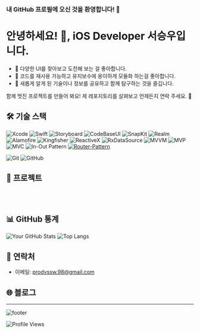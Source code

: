 ### 내 GitHub 프로필에 오신 것을 환영합니다! 👋 
# 안녕하세요! 👋, iOS Developer 서승우입니다.
- 📱 다양한 UI를 찾아보고 도전해 보는 걸 좋아합니다.
- 🚀 코드를 재사용 가능하고 유지보수에 용이하게 모듈화 하는걸 좋아합니다.
- 💭 새롭게 알게 된 기술이나 정보를 공유하고 함께 탐구하는 것을 즐깁니다.

함께 멋진 프로젝트를 만들어 봐요! 제 레포지토리를 살펴보고 언제든지 연락 주세요. 🤝

## 🛠 기술 스택

![Xcode](https://img.shields.io/badge/Xcode-007ACC?style=flat&logo=xcode&logoColor=white)
![Swift](https://img.shields.io/badge/Swift-FA7343?style=flat&logo=swift&logoColor=white)
![Storyboard](https://img.shields.io/badge/Storyboard-orange?style=flat&logo=swift&logoColor=white)
![CodeBaseUI](https://img.shields.io/badge/CodeBase%20UI-green?style=flat&logo=swift&logoColor=white)
![SnapKit](https://img.shields.io/badge/SnapKit-007ACC?style=flat&logo=swift&logoColor=white)
![Realm](https://img.shields.io/badge/Realm-39477F?style=flat&logo=realm&logoColor=white)
![Alamofire](https://img.shields.io/badge/Alamofire-000000?style=flat&logo=swift&logoColor=white)
![Kingfisher](https://img.shields.io/badge/Kingfisher-1A1A1A?style=flat&logo=swift&logoColor=white)
![ReactiveX](https://img.shields.io/badge/ReactiveX-B7178C?style=flat&logo=reactivex&logoColor=white)
![RxDataSource](https://img.shields.io/badge/RxDataSource-8E44AD?style=flat&logo=swift&logoColor=white)
![MVVM](https://img.shields.io/badge/MVVM-008CBA?style=flat)
![MVP](https://img.shields.io/badge/MVP-EC463F?style=flat)
![MVC](https://img.shields.io/badge/MVC-EC463F?style=flat)
![In-Out Pattern](https://img.shields.io/badge/In--Out%20Pattern-008CBA?style=flat)
[![Router-Pattern](https://img.shields.io/badge/Router%20Pattern-blue)](https://your-link-here)
<!--![Clean Architecture](https://img.shields.io/badge/Clean%20Architecture-333333?style=flat)-->
![Git](https://img.shields.io/badge/Git-F05032?style=flat&logo=git&logoColor=white)
![GitHub](https://img.shields.io/badge/GitHub-lightgrey?style=flat&logo=github)

## 🚀 프로젝트
<!-- 
- [💻 Bupgram]
- [⏱ 하루는 더 이상 24시간이 아니다](https://github.com/Seungwoo-Seo/A-day-is-no-longer-24-hours): 출시 프로젝트
- [🛍 네이숍](https://github.com/Seungwoo-Seo/ShoppingApp/tree/main): 네이버 쇼핑 api를 기반 앱
- [📱 모음](https://github.com/Seungwoo-Seo/ExemplaryRestaurantIB): 모범음식점을 찾아볼 수 있는 앱 -->
<br></br>

## 📊 GitHub 통계

![Your GitHub Stats](https://github-readme-stats.vercel.app/api?username=Seungwoo-Seo&show_icons=true&hide_title=true&hide=contribs,prs&count_private=true&theme=radical)
![Top Langs](https://github-readme-stats.vercel.app/api/top-langs/?username=Seungwoo-Seo&layout=compact)

## 🤝 연락처

- 이메일: prodvssw.98@gmail.com
<!-- - LinkedIn: [LinkedIn 프로필](LinkedIn 프로필 링크) -->

## 🌐 블로그
<!--
- [📝 WWW? iOS](https://westwinwoo.tistory.com/): iOS 개발 관련 글을 공유하고 있습니다.
- [![Blog](https://img.shields.io/website?url=https://your-blog-url.com)](https://westwinwoo.tistory.com/) -->
---
![footer](https://capsule-render.vercel.app/api?type=transparent&text=⭐️%20Thank%20you%20for%20watching%20⭐️&fontAlign=50&stroke=FF0000&animation=blinking&fontColor=d6ace6&fontSize=50)

<!-- ![Hits](https://hits.seeyoufarm.com/api/count/incr/badge.svg?url=https://github.com/Seungwoo-Seo/YourRepository) -->
![Profile Views](https://hits.seeyoufarm.com/api/count/incr/badge.svg?url=https://github.com/Seungwoo-Seo)
